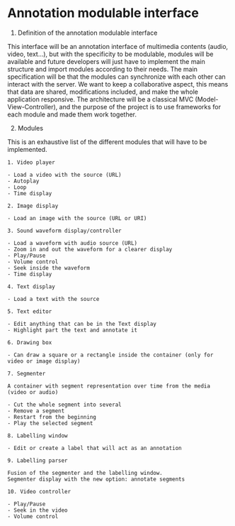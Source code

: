 # Annotation modulable interface

1. Definition of the annotation modulable interface

This interface will be an annotation interface of multimedia contents (audio, video, text…), but with the specificity to be modulable, modules will be available and future developers will just have to implement the main structure and import modules according to their needs.
The main specification will be that the modules can synchronize with each other can interact with the server. We want to keep a collaborative aspect, this means that data are shared, modifications included, and make the whole application responsive.
The architecture will be a classical MVC (Model-View-Controller), and the purpose of the project is to use frameworks for each module and made them work together.


2. Modules

This is an exhaustive list of the different modules that will have to be implemented.

	1. Video player
	
	- Load a video with the source (URL)
	- Autoplay
	- Loop
	- Time display

	2. Image display
	
	- Load an image with the source (URL or URI)

	3. Sound waveform display/controller
	
	- Load a waveform with audio source (URL)
	- Zoom in and out the waveform for a clearer display
	- Play/Pause
	- Volume control
	- Seek inside the waveform
	- Time display

	4. Text display
	
	- Load a text with the source

	5. Text editor

	- Edit anything that can be in the Text display
	- Highlight part the text and annotate it
	
	6. Drawing box
	
	- Can draw a square or a rectangle inside the container (only for video or image display)

	7. Segmenter
	
	A container with segment representation over time from the media (video or audio)
	
	- Cut the whole segment into several
	- Remove a segment
	- Restart from the beginning
	- Play the selected segment

	8. Labelling window
	
	- Edit or create a label that will act as an annotation

	9. Labelling parser
	
	Fusion of the segmenter and the labelling window.
	Segmenter display with the new option: annotate segments

	10. Video controller
	
	- Play/Pause
	- Seek in the video
	- Volume control
	

